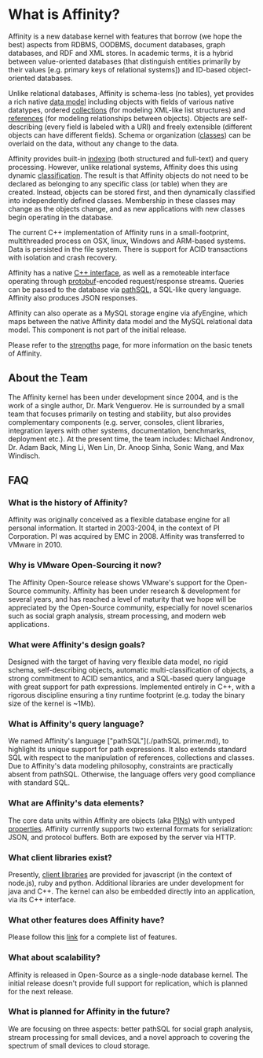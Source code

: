 # What is Affinity?

Affinity is a new database kernel with features that borrow (we hope the best) aspects from
RDBMS, OODBMS, document databases, graph databases, and RDF and XML stores. 
In academic terms, it is a hybrid between value-oriented databases (that distinguish entities primarily by their values
[e.g. primary keys of relational systems]) and ID-based object-oriented databases.

Unlike relational databases, Affinity is schema-less (no tables), yet provides a rich native 
[data model](./terminology.md#essential-concepts-data-model) including objects with fields of 
various native datatypes, ordered [collections](./terminology.md#collection) (for modeling XML-like list structures)
and [references](./terminology.md#pin-reference) (for modeling relationships between objects). 
Objects are self-describing (every field is labeled with a URI) and freely extensible 
(different objects can have different fields). Schema or organization ([classes](./terminology.md#class)) 
can be overlaid on the data, without any change to the data.

Affinity provides built-in [indexing](./terminology.md#index) (both structured and full-text) and query processing. 
However, unlike relational systems, Affinity does this using dynamic [classification](./terminology.md#class). 
The result is that Affinity objects do not need to be declared as belonging to any specific class (or table) when they are created. 
Instead, objects can be stored first, and then dynamically classified into independently defined classes. 
Membership in these classes may change as the objects change, and as new applications with new classes begin operating in the database.

The current C++ implementation of Affinity runs in a small-footprint, multithreaded process on OSX, linux, Windows and ARM-based systems. 
Data is persisted in the file system. There is support for ACID transactions with isolation and crash recovery.

Affinity has a native [C++ interface](./terminology.md#c-interface), as well as a remoteable interface operating through 
[protobuf](./terminology.md#protocol-buffer)-encoded request/response streams. Queries can be passed to the database via 
[pathSQL](./terminology.md#pathsql), a SQL-like query language. Affinity also produces JSON responses.

Affinity can also operate as a MySQL storage engine via afyEngine, 
which maps between the native Affinity data model and the MySQL relational data model.
This component is not part of the initial release.

Please refer to the [strengths](./strengths.md) page, for more information on the
basic tenets of Affinity.

## About the Team

The Affinity kernel has been under development since 2004, and is the work of a single author, Dr. Mark Venguerov.
He is surrounded by a small team that focuses primarily on testing and stability, but also provides
complementary components (e.g. server, consoles, client libraries, integration layers with other systems,
documentation, benchmarks, deployment etc.). At the present time, the team includes:
Michael Andronov, Dr. Adam Back, Ming Li, Wen Lin, Dr. Anoop Sinha, Sonic Wang, and Max Windisch.

## FAQ

### What is the history of Affinity?
Affinity was originally conceived as a flexible database engine for all personal information.
It started in 2003-2004, in the context of PI Corporation. PI was acquired by EMC in 2008.
Affinity was transferred to VMware in 2010.

### Why is VMware Open-Sourcing it now?
The Affinity Open-Source release shows VMware's support for the Open-Source community.
Affinity has been under research &amp; development for several years, and has reached a level of maturity
that we hope will be appreciated by the Open-Source community, especially for novel scenarios such as
social graph analysis, stream processing, and modern web applications.

### What were Affinity's design goals?
Designed with the target of having very flexible data model, no rigid schema, self-describing objects,
automatic multi-classification of objects, a strong commitment to ACID semantics,
and a SQL-based query language with great support for path expressions.
Implemented entirely in C++, with a rigorous discipline ensuring a tiny runtime footprint
(e.g. today the binary size of the kernel is ~1Mb).

### What is Affinity's query language?
We named Affinity's language ["pathSQL"](./pathSQL primer.md), to highlight its unique support for path expressions.
It also extends standard SQL with respect to the manipulation of references, collections and classes.
Due to Affinity's data modeling philosophy, constraints are practically absent from pathSQL.
Otherwise, the language offers very good compliance with standard SQL.

### What are Affinity's data elements?
The core data units within Affinity are objects (aka [PINs](./terminology.md#pin)) with untyped [properties](./terminology.md#property).
Affinity currently supports two external formats for serialization: JSON, and protocol buffers.
Both are exposed by the server via HTTP.

### What client libraries exist?
Presently, [client libraries](./terminology.md#client-side-libraries) are provided for javascript (in the context of node.js), ruby and python.
Additional libraries are under development for java and C++. The kernel can also be
embedded directly into an application, via its C++ interface.

### What other features does Affinity have?
Please follow this [link](./features.md) for a complete list of features.

### What about scalability?
Affinity is released in Open-Source as a single-node database kernel.
The initial release doesn't provide full support for replication, which is planned
for the next release.

### What is planned for Affinity in the future?
We are focusing on three aspects: better pathSQL for social graph analysis,
stream processing for small devices, and a novel approach to covering the spectrum of 
small devices to cloud storage.

